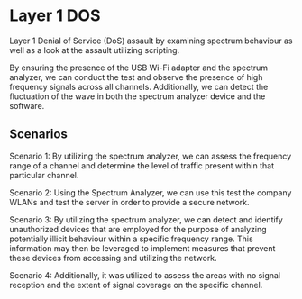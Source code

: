 # Layer 1 DOS

Layer 1 Denial of Service (DoS) assault by examining spectrum behaviour as well as a look at the assault utilizing scripting.

By ensuring the presence of the USB Wi-Fi adapter and the spectrum analyzer, we can conduct the test and observe the presence of high frequency signals across all channels. Additionally, we can detect the fluctuation of the wave in both the spectrum analyzer device and the software.

## Scenarios

Scenario 1:
By utilizing the spectrum analyzer, we can assess the frequency range of a channel and determine the level of traffic present within that particular channel.

Scenario 2:
Using the Spectrum Analyzer, we can use this test the company WLANs and test the server in order to provide a secure network.

Scenario 3:
By utilizing the spectrum analyzer, we can detect and identify unauthorized devices that are employed for the purpose of analyzing potentially illicit behaviour within a specific frequency range. This information may then be leveraged to implement measures that prevent these devices from accessing and utilizing the network.

Scenario 4:
Additionally, it was utilized to assess the areas with no signal reception and the extent of signal coverage on the specific channel.

